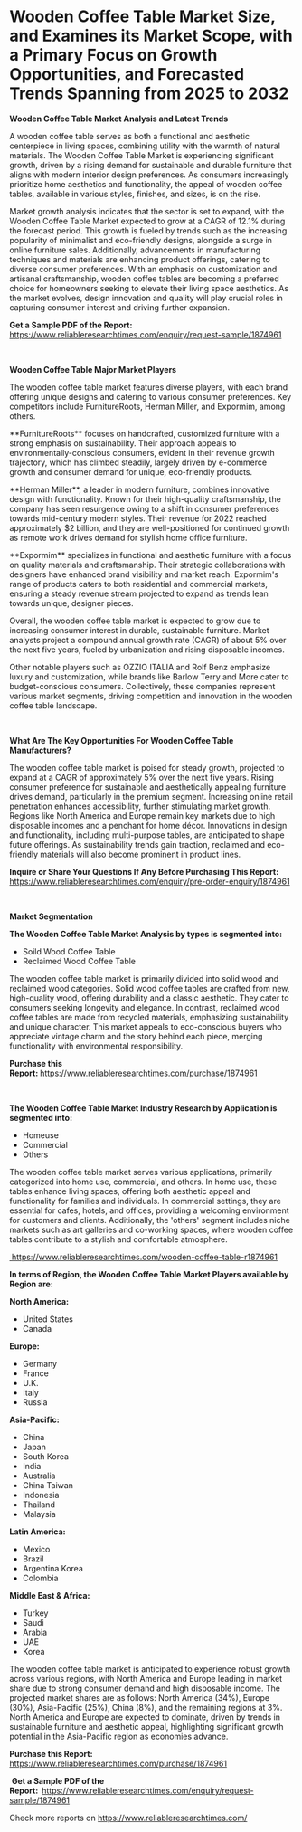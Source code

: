 <p><h1>Wooden Coffee Table Market Size, and Examines its Market Scope, with a Primary Focus on Growth Opportunities, and Forecasted Trends Spanning from 2025 to 2032</h1></p><p><strong>Wooden Coffee Table Market Analysis and Latest Trends</strong></p>
<p><p>A wooden coffee table serves as both a functional and aesthetic centerpiece in living spaces, combining utility with the warmth of natural materials. The Wooden Coffee Table Market is experiencing significant growth, driven by a rising demand for sustainable and durable furniture that aligns with modern interior design preferences. As consumers increasingly prioritize home aesthetics and functionality, the appeal of wooden coffee tables, available in various styles, finishes, and sizes, is on the rise.</p><p>Market growth analysis indicates that the sector is set to expand, with the Wooden Coffee Table Market expected to grow at a CAGR of 12.1% during the forecast period. This growth is fueled by trends such as the increasing popularity of minimalist and eco-friendly designs, alongside a surge in online furniture sales. Additionally, advancements in manufacturing techniques and materials are enhancing product offerings, catering to diverse consumer preferences. With an emphasis on customization and artisanal craftsmanship, wooden coffee tables are becoming a preferred choice for homeowners seeking to elevate their living space aesthetics. As the market evolves, design innovation and quality will play crucial roles in capturing consumer interest and driving further expansion.</p></p>
<p><strong>Get a Sample PDF of the Report:&nbsp;</strong> <a href="https://www.reliableresearchtimes.com/enquiry/request-sample/1874961?utm_campaign=3187&utm_medium=2&utm_source=Github&utm_content=ia&utm_term=05042025&utm_id=wooden-coffee-table">https://www.reliableresearchtimes.com/enquiry/request-sample/1874961</a></p>
<p>&nbsp;</p>
<p><strong>Wooden Coffee Table Major Market Players</strong></p>
<p><p>The wooden coffee table market features diverse players, with each brand offering unique designs and catering to various consumer preferences. Key competitors include FurnitureRoots, Herman Miller, and Expormim, among others.</p><p>**FurnitureRoots** focuses on handcrafted, customized furniture with a strong emphasis on sustainability. Their approach appeals to environmentally-conscious consumers, evident in their revenue growth trajectory, which has climbed steadily, largely driven by e-commerce growth and consumer demand for unique, eco-friendly products.</p><p>**Herman Miller**, a leader in modern furniture, combines innovative design with functionality. Known for their high-quality craftsmanship, the company has seen resurgence owing to a shift in consumer preferences towards mid-century modern styles. Their revenue for 2022 reached approximately $2 billion, and they are well-positioned for continued growth as remote work drives demand for stylish home office furniture.</p><p>**Expormim** specializes in functional and aesthetic furniture with a focus on quality materials and craftsmanship. Their strategic collaborations with designers have enhanced brand visibility and market reach. Expormim's range of products caters to both residential and commercial markets, ensuring a steady revenue stream projected to expand as trends lean towards unique, designer pieces.</p><p>Overall, the wooden coffee table market is expected to grow due to increasing consumer interest in durable, sustainable furniture. Market analysts project a compound annual growth rate (CAGR) of about 5% over the next five years, fueled by urbanization and rising disposable incomes.</p><p>Other notable players such as OZZIO ITALIA and Rolf Benz emphasize luxury and customization, while brands like Barlow Terry and More cater to budget-conscious consumers. Collectively, these companies represent various market segments, driving competition and innovation in the wooden coffee table landscape.</p></p>
<p>&nbsp;</p>
<p><strong>What Are The Key Opportunities For Wooden Coffee Table Manufacturers?</strong></p>
<p><p>The wooden coffee table market is poised for steady growth, projected to expand at a CAGR of approximately 5% over the next five years. Rising consumer preference for sustainable and aesthetically appealing furniture drives demand, particularly in the premium segment. Increasing online retail penetration enhances accessibility, further stimulating market growth. Regions like North America and Europe remain key markets due to high disposable incomes and a penchant for home décor. Innovations in design and functionality, including multi-purpose tables, are anticipated to shape future offerings. As sustainability trends gain traction, reclaimed and eco-friendly materials will also become prominent in product lines.</p></p>
<p><strong>Inquire or Share Your Questions If Any Before Purchasing This Report:</strong> <a href="https://www.reliableresearchtimes.com/enquiry/pre-order-enquiry/1874961?utm_campaign=3187&utm_medium=2&utm_source=Github&utm_content=ia&utm_term=05042025&utm_id=wooden-coffee-table">https://www.reliableresearchtimes.com/enquiry/pre-order-enquiry/1874961</a></p>
<p>&nbsp;</p>
<p><strong>Market Segmentation</strong></p>
<p><strong>The Wooden Coffee Table Market Analysis by types is segmented into:</strong></p>
<p><ul><li>Soild Wood Coffee Table</li><li>Reclaimed Wood Coffee Table</li></ul></p>
<p><p>The wooden coffee table market is primarily divided into solid wood and reclaimed wood categories. Solid wood coffee tables are crafted from new, high-quality wood, offering durability and a classic aesthetic. They cater to consumers seeking longevity and elegance. In contrast, reclaimed wood coffee tables are made from recycled materials, emphasizing sustainability and unique character. This market appeals to eco-conscious buyers who appreciate vintage charm and the story behind each piece, merging functionality with environmental responsibility.</p></p>
<p><strong>Purchase this Report:&nbsp;</strong><a href="https://www.reliableresearchtimes.com/purchase/1874961?utm_campaign=3187&utm_medium=2&utm_source=Github&utm_content=ia&utm_term=05042025&utm_id=wooden-coffee-table">https://www.reliableresearchtimes.com/purchase/1874961</a></p>
<p>&nbsp;</p>
<p><strong>The Wooden Coffee Table Market Industry Research by Application is segmented into:</strong></p>
<p><ul><li>Homeuse</li><li>Commercial</li><li>Others</li></ul></p>
<p><p>The wooden coffee table market serves various applications, primarily categorized into home use, commercial, and others. In home use, these tables enhance living spaces, offering both aesthetic appeal and functionality for families and individuals. In commercial settings, they are essential for cafes, hotels, and offices, providing a welcoming environment for customers and clients. Additionally, the 'others' segment includes niche markets such as art galleries and co-working spaces, where wooden coffee tables contribute to a stylish and comfortable atmosphere.</p></p>
<p><a href="https://www.reliableresearchtimes.com/wooden-coffee-table-r1874961?utm_campaign=3187&utm_medium=2&utm_source=Github&utm_content=ia&utm_term=05042025&utm_id=wooden-coffee-table">&nbsp;https://www.reliableresearchtimes.com/wooden-coffee-table-r1874961</a></p>
<p><strong>In terms of Region, the Wooden Coffee Table Market Players available by Region are:</strong></p>
<p>
    <p> <strong> North America: </strong>
        <ul>
            <li>United States</li>
            <li>Canada</li>
        </ul>
        </p> 
    <p> <strong> Europe: </strong>
        <ul>
            <li>Germany</li>
            <li>France</li>
            <li>U.K.</li>
            <li>Italy</li>
            <li>Russia</li>
        </ul>
        </p> 
    <p> <strong> Asia-Pacific: </strong>
        <ul>
            <li>China</li>
            <li>Japan</li>
            <li>South Korea</li>
            <li>India</li>
            <li>Australia</li>
            <li>China Taiwan</li>
            <li>Indonesia</li>
            <li>Thailand</li>
            <li>Malaysia</li>
        </ul>
        </p> 
    <p> <strong> Latin America: </strong>
        <ul>
            <li>Mexico</li>
            <li>Brazil</li>
            <li>Argentina Korea</li>
            <li>Colombia</li>
        </ul>
        </p> 
    <p> <strong> Middle East & Africa: </strong>
        <ul>
            <li>Turkey</li>
            <li>Saudi</li>
            <li>Arabia</li>
            <li>UAE</li>
            <li>Korea</li>
        </ul>
    </p>
    </p>
<p><p>The wooden coffee table market is anticipated to experience robust growth across various regions, with North America and Europe leading in market share due to strong consumer demand and high disposable income. The projected market shares are as follows: North America (34%), Europe (30%), Asia-Pacific (25%), China (8%), and the remaining regions at 3%. North America and Europe are expected to dominate, driven by trends in sustainable furniture and aesthetic appeal, highlighting significant growth potential in the Asia-Pacific region as economies advance.</p></p>
<p><strong>Purchase this Report: </strong><a href="https://www.reliableresearchtimes.com/purchase/1874961?utm_campaign=3187&utm_medium=2&utm_source=Github&utm_content=ia&utm_term=05042025&utm_id=wooden-coffee-table">https://www.reliableresearchtimes.com/purchase/1874961</a></p>
<p>&nbsp;<strong>Get a Sample PDF of the Report:&nbsp;&nbsp;</strong><a href="https://www.reliableresearchtimes.com/enquiry/request-sample/1874961?utm_campaign=3187&utm_medium=2&utm_source=Github&utm_content=ia&utm_term=05042025&utm_id=wooden-coffee-table">https://www.reliableresearchtimes.com/enquiry/request-sample/1874961</a></p>
<p><strong></strong></p>
<p>Check more reports on <a href="https://www.reliableresearchtimes.com/?utm_campaign=3187&utm_medium=2&utm_source=Github&utm_content=ia&utm_term=05042025&utm_id=wooden-coffee-table">https://www.reliableresearchtimes.com/</a></p>